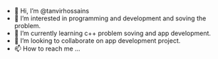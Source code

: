 - 👋 Hi, I’m @tanvirhossains
- 👀 I’m interested in programming and development and soving the problem. 
- 🌱 I’m currently learning c++ problem soving and app development. 
- 💞️ I’m looking to collaborate on app development project. 
- 📫 How to reach me ...

<!---
tanvirhossains/tanvirhossains is a ✨ special ✨ repository because its `README.md` (this file) appears on your GitHub profile.
You can click the Preview link to take a look at your changes.
--->
